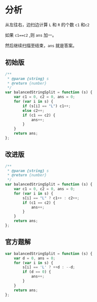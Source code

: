 # 分析

从左往右，边扫边计算 `L` 和 `R` 的个数 `c1`  和`c2`

如果 `c1==c2` ,则 `ans` 加一。

然后继续扫描至结束，`ans` 就是答案。

## 初始版

```js
/**
 * @param {string} s
 * @return {number}
 */
var balancedStringSplit = function (s) {
    var c1 = 0, c2 = 0, ans = 0;
    for (var i in s) {
        if (s[i] == "L") c1++;
        else c2++;
        if (c1 == c2) {
            ans++;
        }
    }
    return ans;
};
```

## 改进版

```js
/**
 * @param {string} s
 * @return {number}
 */
var balancedStringSplit = function (s) {
    var c1 = 0, c2 = 0, ans = 0;
    for (var i in s) {
        s[i] == "L" ? c1++ : c2++;
        if (c1 == c2) {
            ans++;
        }
    }
    return ans;
};
```

## 官方题解

```js
var balancedStringSplit = function (s) {
    var d = 0, ans = 0;
    for (var i in s) {
        s[i] == 'L' ? ++d : --d;
        if (d == 0) {
            ans++;
        }
    }
    return ans;
};
```

